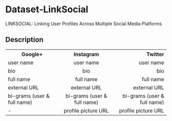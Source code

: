 # Dataset-LinkSocial
LINKSOCIAL: Linking User Profiles Across Multiple Social Media Platforms

## Description
<table>
  <tbody>
    <tr>
      <th>Google+</th>
      <th align="center">Instagram</th>
      <th align="right">Twitter</th>
    </tr>
    <tr>
      <td>user name</td>
      <td align="center">user name</td>
      <td align="right">user name</td>
    </tr>
    <tr>
      <td>bio</td>
      <td align="center">bio</td>
      <td align="right">bio</td>
    </tr>
    <tr>
      <td>full name</td>
      <td align="center">full name</td>
      <td align="right">full name</td>
    </tr>
    <tr>
      <td>external URL</td>
      <td align="center">external URL</td>
      <td align="right">external URL</td>
    </tr>
    <tr>
      <td>bi-grams (user & full name)</td>
      <td align="center">bi-grams (user & full name)</td>
      <td align="right">bi-grams (user & full name)</td>
    </tr>
    <tr>
      <td>- </td>
      <td align="center">profile picture URL</td>
      <td align="right">profile picture URL</td>
    </tr>
  </tbody>
</table>
